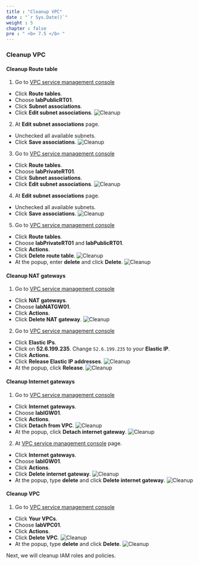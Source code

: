 ```yaml
---
title : "Cleanup VPC"
date : "`r Sys.Date()`"
weight : 5
chapter : false
pre : " <b> 7.5 </b> "
---
```


### Cleanup VPC
#### Cleanup Route table
1. Go to [VPC service management console](https://console.aws.amazon.com/vpc/home)
  - Click **Route tables**.
  - Choose **labPublicRT01**.
  - Click **Subnet associations**.
  - Click **Edit subnet associations**.
  ![Cleanup](/images/7.cleanup/ws01-cleanup13.png)

2. At **Edit subnet associations** page.
  - Unchecked all available subnets.
  - Click **Save associations**.
  ![Cleanup](/images/7.cleanup/ws01-cleanup14.png)

3. Go to [VPC service management console](https://console.aws.amazon.com/vpc/home)
  - Click **Route tables**.
  - Choose **labPrivateRT01**.
  - Click **Subnet associations**.
  - Click **Edit subnet associations**.
  ![Cleanup](/images/7.cleanup/ws01-cleanup15.png)

4. At **Edit subnet associations** page.
  - Unchecked all available subnets.
  - Click **Save associations**.
  ![Cleanup](/images/7.cleanup/ws01-cleanup14.png)

5. Go to [VPC service management console](https://console.aws.amazon.com/vpc/home)
  - Click **Route tables**.
  - Choose **labPrivateRT01** and **labPublicRT01**.
  - Click **Actions**.
  - Click **Delete route table**.
  ![Cleanup](/images/7.cleanup/ws01-cleanup16.png)
  - At the popup, enter **delete** and click **Delete**.
  ![Cleanup](/images/7.cleanup/ws01-cleanup17.png)

#### Cleanup NAT gateways
1. Go to [VPC service management console](https://console.aws.amazon.com/vpc/home)
  - Click **NAT gateways**.
  - Choose **labNATGW01**.
  - Click **Actions**.
  - Click **Delete NAT gateway**.
  ![Cleanup](/images/7.cleanup/ws01-cleanup18.png)

2. Go to [VPC service management console](https://console.aws.amazon.com/vpc/home)
  - Click **Elastic IPs**.
  - Click on **52.6.199.235**. Change ``52.6.199.235`` to your **Elastic IP**.
  - Click **Actions**.
  - Click **Release Elastic IP addresses**.
  ![Cleanup](/images/7.cleanup/ws01-cleanup19.png)
  - At the popup, click **Release**.
  ![Cleanup](/images/7.cleanup/ws01-cleanup20.png)

#### Cleanup Internet gateways
1. Go to [VPC service management console](https://console.aws.amazon.com/vpc/home)
  - Click **Internet gateways**.
  - Choose **labIGW01**.
  - Click **Actions**.
  - Click **Detach from VPC**.
  ![Cleanup](/images/7.cleanup/ws01-cleanup21.png)
  - At the popup, click **Detach internet gateway**.
  ![Cleanup](/images/7.cleanup/ws01-cleanup22.png)

2. At [VPC service management console](https://console.aws.amazon.com/vpc/home) page.
  - Click **Internet gateways**.
  - Choose **labIGW01**.
  - Click **Actions**.
  - Click **Delete internet gateway**.
  ![Cleanup](/images/7.cleanup/ws01-cleanup23.png)
  - At the popup, type **delete** and click **Delete internet gateway**.
  ![Cleanup](/images/7.cleanup/ws01-cleanup24.png)

#### Cleanup VPC
1. Go to [VPC service management console](https://console.aws.amazon.com/vpc/home)
  - Click **Your VPCs**.
  - Choose **labVPC01**.
  - Click **Actions**.
  - Click **Delete VPC**.
  ![Cleanup](/images/7.cleanup/ws01-cleanup27.png)
  - At the popup, type **delete** and click **Delete**.
  ![Cleanup](/images/7.cleanup/ws01-cleanup28.png)

Next, we will cleanup IAM roles and policies.